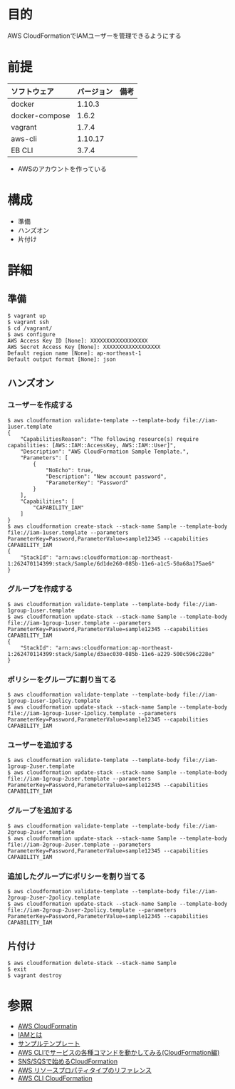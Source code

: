# 目的
AWS CloudFormationでIAMユーザーを管理できるようにする

# 前提
| ソフトウェア     | バージョン    | 備考         |
|:---------------|:-------------|:------------|
| docker         | 1.10.3       |             |
| docker-compose | 1.6.2        |             |
| vagrant        | 1.7.4        |             |
| aws-cli        | 1.10.17      |             |
| EB CLI         | 3.7.4        |             |

+ AWSのアカウントを作っている

# 構成

+ 準備
+ ハンズオン
+ 片付け

# 詳細
## 準備
```
$ vagrant up
$ vagrant ssh
$ cd /vagrant/
$ aws configure
AWS Access Key ID [None]: XXXXXXXXXXXXXXXXXX
AWS Secret Access Key [None]: XXXXXXXXXXXXXXXXXX
Default region name [None]: ap-northeast-1
Default output format [None]: json
```

## ハンズオン
### ユーザーを作成する
```
$ aws cloudformation validate-template --template-body file://iam-1user.template
{
    "CapabilitiesReason": "The following resource(s) require capabilities: [AWS::IAM::AccessKey, AWS::IAM::User]", 
    "Description": "AWS CloudFormation Sample Template.", 
    "Parameters": [
        {
            "NoEcho": true, 
            "Description": "New account password", 
            "ParameterKey": "Password"
        }
    ], 
    "Capabilities": [
        "CAPABILITY_IAM"
    ]
}
$ aws cloudformation create-stack --stack-name Sample --template-body file://iam-1user.template --parameters ParameterKey=Password,ParameterValue=sample12345 --capabilities CAPABILITY_IAM
{
    "StackId": "arn:aws:cloudformation:ap-northeast-1:262470114399:stack/Sample/6d1de260-085b-11e6-a1c5-50a68a175ae6"
}
```
### グループを作成する
```
$ aws cloudformation validate-template --template-body file://iam-1group-1user.template
$ aws cloudformation update-stack --stack-name Sample --template-body file://iam-1group-1user.template --parameters ParameterKey=Password,ParameterValue=sample12345 --capabilities CAPABILITY_IAM
{
    "StackId": "arn:aws:cloudformation:ap-northeast-1:262470114399:stack/Sample/d3aec030-085b-11e6-a229-500c596c228e"
}
```
### ポリシーをグループに割り当てる
```
$ aws cloudformation validate-template --template-body file://iam-1group-1user-1policy.template
$ aws cloudformation update-stack --stack-name Sample --template-body file://iam-1group-1user-1policy.template --parameters ParameterKey=Password,ParameterValue=sample12345 --capabilities CAPABILITY_IAM
```
### ユーザーを追加する
```
$ aws cloudformation validate-template --template-body file://iam-1group-2user.template
$ aws cloudformation update-stack --stack-name Sample --template-body file://iam-1group-2user.template --parameters ParameterKey=Password,ParameterValue=sample12345 --capabilities CAPABILITY_IAM
```
### グループを追加する
```
$ aws cloudformation validate-template --template-body file://iam-2group-2user.template
$ aws cloudformation update-stack --stack-name Sample --template-body file://iam-2group-2user.template --parameters ParameterKey=Password,ParameterValue=sample12345 --capabilities CAPABILITY_IAM
```
### 追加したグループにポリシーを割り当てる
```
$ aws cloudformation validate-template --template-body file://iam-2group-2user-2policy.template
$ aws cloudformation update-stack --stack-name Sample --template-body file://iam-2group-2user-2policy.template --parameters ParameterKey=Password,ParameterValue=sample12345 --capabilities CAPABILITY_IAM
```
## 片付け
```
$ aws cloudformation delete-stack --stack-name Sample
$ exit
$ vagrant destroy
```

# 参照
+ [AWS CloudFormatin](http://docs.aws.amazon.com/ja_jp/AWSCloudFormation/latest/UserGuide/best-practices.html)
+ [IAMとは](http://docs.aws.amazon.com/ja_jp/IAM/latest/UserGuide/introduction.html)
+ [サンプルテンプレート](http://docs.aws.amazon.com/ja_jp/AWSCloudFormation/latest/UserGuide/sample-templates-services-ap-northeast-1.html#d0e119371)
+ [AWS CLIでサービスの各種コマンドを動かしてみる(CloudFormation編)](http://dev.classmethod.jp/cloud/aws/awscli-cloudformation/)
+ [SNS/SQSで始めるCloudFormation](http://dev.classmethod.jp/etc/cfn_with_sqs_sns/)
+ [AWS リソースプロパティタイプのリファレンス](https://docs.aws.amazon.com/ja_jp/AWSCloudFormation/latest/UserGuide/aws-template-resource-type-ref.html)
+ [AWS CLI CloudFormation](http://docs.aws.amazon.com/cli/latest/reference/cloudformation/)


